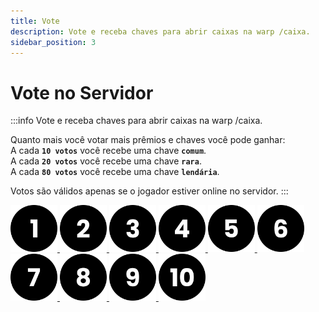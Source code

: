 ```yaml
---
title: Vote
description: Vote e receba chaves para abrir caixas na warp /caixa.
sidebar_position: 3
---
```


# Vote no Servidor

:::info Vote e receba chaves para abrir caixas na warp /caixa.

Quanto mais você votar mais prêmios e chaves você pode ganhar:  
A cada **`10 votos`** você recebe uma chave **`comum`**.  
A cada **`20 votos`** você recebe uma chave **`rara`**.  
A cada **`80 votos`** você recebe uma chave **`lendária`**.

Votos são válidos apenas se o jogador estiver online no servidor.
:::

  <a href="https://minecraft-mp.com/server/225174/vote">
  <img src="/img/numero-1.png" alt="Site 1" width="75" height="75" style={{ marginWidth: 20, marginRight: 10 }}></img>
  </a>

  <a href="https://www.planetminecraft.com/server/armageddon-server/vote">
  <img src="/img/numero-2.png" alt="Site 2" width="75" height="75" style={{ marginWidth: 20, marginRight: 10 }}></img>
  </a>
  
  <a href="https://minecraft-server-list.com/server/441552/vote">
  <img src="/img/numero-3.png" alt="Site 3" width="75" height="75" style={{ marginWidth: 20, marginRight: 10 }}></img>
  </a>
  
  <a href="https://topg.org/Minecraft/in-515193">
  <img src="/img/numero-4.png" alt="Site 4" width="75" height="75" style={{ marginWidth: 20, marginRight: 10 }}></img>
  </a>

  <a href="https://minecraftservers.org/vote/554608">
  <img src="/img/numero-5.png" alt="Site 5" width="75" height="75" style={{ marginWidth: 20, marginRight: 10 }}></img>
  </a>
  
  <a href="https://topminecraftservers.org/vote/6030">
  <img src="/img/numero-6.png" alt="Site 6" width="75" height="75" style={{ marginWidth: 20, marginRight: 10 }}></img>
  </a>

  <a href="https://mccommunity.net/server/127-Armageddon+Server/vote">
  <img src="/img/numero-7.png" alt="Site 7" width="75" height="75" style={{ marginWidth: 20, marginRight: 10 }}></img>
  </a>

  <a href="https://minecraft-server.net/vote/ArmaMC">
  <img src="/img/numero-8.png" alt="Site 8" width="75" height="75" style={{ marginWidth: 20, marginRight: 10 }}></img>
  </a>

  <a href="https://best-minecraft-servers.co/server-armageddon-server.4190/vote">
  <img src="/img/numero-9.png" alt="Site 9" width="75" height="75" style={{ marginWidth: 20, marginRight: 10 }}></img>
  </a>

  <a href="https://servers-minecraft.net/server-armageddon-server.1115/vote">
  <img src="/img/numero-10.png" alt="Site 10" width="75" height="75" style={{ marginWidth: 20, marginRight: 10 }}></img>
  </a>
